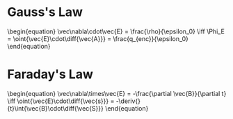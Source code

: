 # Gauss's Law

\begin{equation}
\vec\nabla\cdot\vec{E} = \frac{\rho}{\epsilon_0} \iff \Phi_E = \oint{\vec{E}\cdot\diff{\vec{A}}} = \frac{q_{enc}}{\epsilon_0}
\end{equation}

# Faraday's Law

\begin{equation}
\vec\nabla\times\vec{E} = -\frac{\partial \vec{B}}{\partial t} \iff \oint{\vec{E}\cdot\diff{\vec{s}}} = -\deriv{}{t}\int{\vec{B}\cdot\diff{\vec{S}}}
\end{equation}